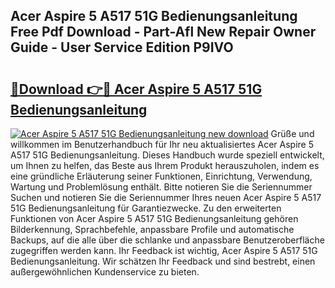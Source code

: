 ## Acer Aspire 5 A517 51G Bedienungsanleitung Free Pdf Download - Part-Afl New Repair Owner Guide - User Service Edition P9IVO

# <h2><a href="http://df4ugz.blite.top/?on=Acer+Aspire+5+A517+51G+Bedienungsanleitung">🔗Download 👉🔴 Acer Aspire 5 A517 51G Bedienungsanleitung</a></h2>

[![Acer Aspire 5 A517 51G Bedienungsanleitung new download](https://i.imgur.com/lujVjoI.png)](http://df4ugz.blite.top/?on=Acer+Aspire+5+A517+51G+Bedienungsanleitung)
Grüße und willkommen im Benutzerhandbuch für Ihr neu aktualisiertes Acer Aspire 5 A517 51G Bedienungsanleitung. Dieses Handbuch wurde speziell entwickelt, um Ihnen zu helfen, das Beste aus Ihrem Produkt herauszuholen, indem es eine gründliche Erläuterung seiner Funktionen, Einrichtung, Verwendung, Wartung und Problemlösung enthält. Bitte notieren Sie die Seriennummer Suchen und notieren Sie die Seriennummer Ihres neuen Acer Aspire 5 A517 51G Bedienungsanleitung für Garantiezwecke. Zu den erweiterten Funktionen von Acer Aspire 5 A517 51G Bedienungsanleitung gehören Bilderkennung, Sprachbefehle, anpassbare Profile und automatische Backups, auf die alle über die schlanke und anpassbare Benutzeroberfläche zugegriffen werden kann. Ihr Feedback ist wichtig, Acer Aspire 5 A517 51G Bedienungsanleitung. Wir schätzen Ihr Feedback und sind bestrebt, einen außergewöhnlichen Kundenservice zu bieten.
